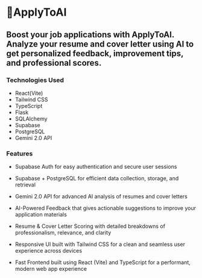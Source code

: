 # 🤖ApplyToAI
## Boost your job applications with ApplyToAI. Analyze your resume and cover letter using AI to get personalized feedback, improvement tips, and professional scores.

### Technologies Used
- React(Vite)
- Tailwind CSS
- TypeScript
- Flask
- SQLAlchemy
- Supabase
- PostgreSQL
- Gemini 2.0 API

### Features
- Supabase Auth for easy authentication and secure user sessions

- Supabase + PostgreSQL for efficient data collection, storage, and retrieval

- Gemini 2.0 API for advanced AI analysis of resumes and cover letters

- AI-Powered Feedback that gives actionable suggestions to improve your application materials

- Resume & Cover Letter Scoring with detailed breakdowns of professionalism, relevance, and clarity

- Responsive UI built with Tailwind CSS for a clean and seamless user experience across devices

- Fast Frontend built using React (Vite) and TypeScript for a performant, modern web app experience


